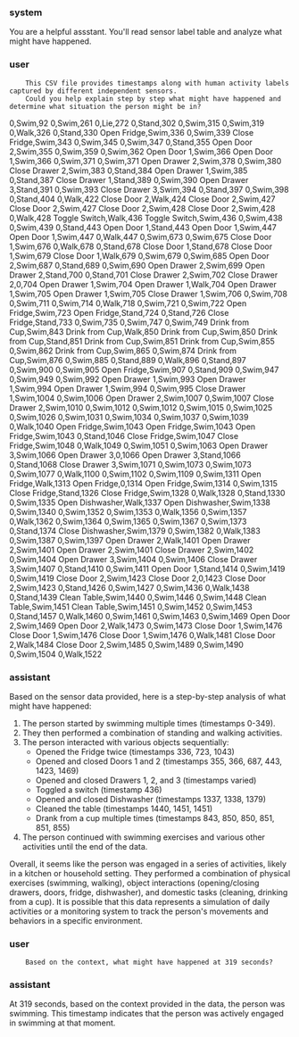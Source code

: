 ### system
You are a helpful assstant. You'll read sensor label table and analyze what might have happened.
### user

        This CSV file provides timestamps along with human activity labels captured by different independent sensors.
        Could you help explain step by step what might have happened and determine what situation the person might be in?
    
0,Swim,92
0,Swim,261
0,Lie,272
0,Stand,302
0,Swim,315
0,Swim,319
0,Walk,326
0,Stand,330
Open Fridge,Swim,336
0,Swim,339
Close Fridge,Swim,343
0,Swim,345
0,Swim,347
0,Stand,355
Open Door 2,Swim,355
0,Swim,359
0,Swim,362
Open Door 1,Swim,366
Open Door 1,Swim,366
0,Swim,371
0,Swim,371
Open Drawer 2,Swim,378
0,Swim,380
Close Drawer 2,Swim,383
0,Stand,384
Open Drawer 1,Swim,385
0,Stand,387
Close Drawer 1,Stand,389
0,Swim,390
Open Drawer 3,Stand,391
0,Swim,393
Close Drawer 3,Swim,394
0,Stand,397
0,Swim,398
0,Stand,404
0,Walk,422
Close Door 2,Walk,424
Close Door 2,Swim,427
Close Door 2,Swim,427
Close Door 2,Swim,428
Close Door 2,Swim,428
0,Walk,428
Toggle Switch,Walk,436
Toggle Switch,Swim,436
0,Swim,438
0,Swim,439
0,Stand,443
Open Door 1,Stand,443
Open Door 1,Swim,447
Open Door 1,Swim,447
0,Walk,447
0,Swim,673
0,Swim,675
Close Door 1,Swim,676
0,Walk,678
0,Stand,678
Close Door 1,Stand,678
Close Door 1,Swim,679
Close Door 1,Walk,679
0,Swim,679
0,Swim,685
Open Door 2,Swim,687
0,Stand,689
0,Swim,690
Open Drawer 2,Swim,699
Open Drawer 2,Stand,700
0,Stand,701
Close Drawer 2,Swim,702
Close Drawer 2,0,704
Open Drawer 1,Swim,704
Open Drawer 1,Walk,704
Open Drawer 1,Swim,705
Open Drawer 1,Swim,705
Close Drawer 1,Swim,706
0,Swim,708
0,Swim,711
0,Swim,714
0,Walk,718
0,Swim,721
0,Swim,722
Open Fridge,Swim,723
Open Fridge,Stand,724
0,Stand,726
Close Fridge,Stand,733
0,Swim,735
0,Swim,747
0,Swim,749
Drink from Cup,Swim,843
Drink from Cup,Walk,850
Drink from Cup,Swim,850
Drink from Cup,Stand,851
Drink from Cup,Swim,851
Drink from Cup,Swim,855
0,Swim,862
Drink from Cup,Swim,865
0,Swim,874
Drink from Cup,Swim,876
0,Swim,885
0,Stand,889
0,Walk,896
0,Stand,897
0,Swim,900
0,Swim,905
Open Fridge,Swim,907
0,Stand,909
0,Swim,947
0,Swim,949
0,Swim,992
Open Drawer 1,Swim,993
Open Drawer 1,Swim,994
Open Drawer 1,Swim,994
0,Swim,995
Close Drawer 1,Swim,1004
0,Swim,1006
Open Drawer 2,Swim,1007
0,Swim,1007
Close Drawer 2,Swim,1010
0,Swim,1012
0,Swim,1012
0,Swim,1015
0,Swim,1025
0,Swim,1026
0,Swim,1031
0,Swim,1034
0,Swim,1037
0,Swim,1039
0,Walk,1040
Open Fridge,Swim,1043
Open Fridge,Swim,1043
Open Fridge,Swim,1043
0,Stand,1046
Close Fridge,Swim,1047
Close Fridge,Swim,1048
0,Walk,1049
0,Swim,1051
0,Swim,1063
Open Drawer 3,Swim,1066
Open Drawer 3,0,1066
Open Drawer 3,Stand,1066
0,Stand,1068
Close Drawer 3,Swim,1071
0,Swim,1073
0,Swim,1073
0,Swim,1077
0,Walk,1100
0,Swim,1102
0,Swim,1109
0,Swim,1311
Open Fridge,Walk,1313
Open Fridge,0,1314
Open Fridge,Swim,1314
0,Swim,1315
Close Fridge,Stand,1326
Close Fridge,Swim,1328
0,Walk,1328
0,Stand,1330
0,Swim,1335
Open Dishwasher,Walk,1337
Open Dishwasher,Swim,1338
0,Swim,1340
0,Swim,1352
0,Swim,1353
0,Walk,1356
0,Swim,1357
0,Walk,1362
0,Swim,1364
0,Swim,1365
0,Swim,1367
0,Swim,1373
0,Stand,1374
Close Dishwasher,Swim,1379
0,Swim,1382
0,Walk,1383
0,Swim,1387
0,Swim,1397
Open Drawer 2,Walk,1401
Open Drawer 2,Swim,1401
Open Drawer 2,Swim,1401
Close Drawer 2,Swim,1402
0,Swim,1404
Open Drawer 3,Swim,1404
0,Swim,1406
Close Drawer 3,Swim,1407
0,Stand,1410
0,Swim,1411
Open Door 1,Stand,1414
0,Swim,1419
0,Swim,1419
Close Door 2,Swim,1423
Close Door 2,0,1423
Close Door 2,Swim,1423
0,Stand,1426
0,Swim,1427
0,Swim,1436
0,Walk,1438
0,Stand,1439
Clean Table,Swim,1440
0,Swim,1446
0,Swim,1448
Clean Table,Swim,1451
Clean Table,Swim,1451
0,Swim,1452
0,Swim,1453
0,Stand,1457
0,Walk,1460
0,Swim,1461
0,Swim,1463
0,Swim,1469
Open Door 2,Swim,1469
Open Door 2,Walk,1473
0,Swim,1473
Close Door 1,Swim,1476
Close Door 1,Swim,1476
Close Door 1,Swim,1476
0,Walk,1481
Close Door 2,Walk,1484
Close Door 2,Swim,1485
0,Swim,1489
0,Swim,1490
0,Swim,1504
0,Walk,1522

### assistant
Based on the sensor data provided, here is a step-by-step analysis of what might have happened:

1. The person started by swimming multiple times (timestamps 0-349).
2. They then performed a combination of standing and walking activities.
3. The person interacted with various objects sequentially:
   - Opened the Fridge twice (timestamps 336, 723, 1043)
   - Opened and closed Doors 1 and 2 (timestamps 355, 366, 687, 443, 1423, 1469)
   - Opened and closed Drawers 1, 2, and 3 (timestamps varied)
   - Toggled a switch (timestamp 436)
   - Opened and closed Dishwasher (timestamps 1337, 1338, 1379)
   - Cleaned the table (timestamps 1440, 1451, 1451)
   - Drank from a cup multiple times (timestamps 843, 850, 850, 851, 851, 855)
4. The person continued with swimming exercises and various other activities until the end of the data.

Overall, it seems like the person was engaged in a series of activities, likely in a kitchen or household setting. They performed a combination of physical exercises (swimming, walking), object interactions (opening/closing drawers, doors, fridge, dishwasher), and domestic tasks (cleaning, drinking from a cup). It is possible that this data represents a simulation of daily activities or a monitoring system to track the person's movements and behaviors in a specific environment.
### user

        Based on the context, what might have happened at 319 seconds?
    
### assistant
At 319 seconds, based on the context provided in the data, the person was swimming. This timestamp indicates that the person was actively engaged in swimming at that moment.
